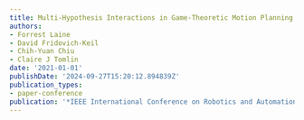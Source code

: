 ```yaml
---
title: Multi-Hypothesis Interactions in Game-Theoretic Motion Planning
authors:
- Forrest Laine
- David Fridovich-Keil
- Chih-Yuan Chiu
- Claire J Tomlin
date: '2021-01-01'
publishDate: '2024-09-27T15:20:12.894839Z'
publication_types:
- paper-conference
publication: '*IEEE International Conference on Robotics and Automation (ICRA)*'
---
```

